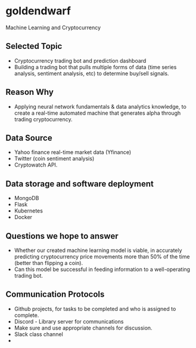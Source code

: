 # goldendwarf
Machine Learning and Cryptocurrency

## Selected Topic 
- Cryptocurrency trading bot and prediction dashboard
 - Building a trading bot that pulls multiple forms of data (time series analysis, sentiment analysis, etc) to determine buy/sell signals. 

## Reason Why 
- Applying neural network fundamentals & data analytics knowledge, to create a real-time automated machine that generates alpha through trading cryptocurrency.

## Data Source 
- Yahoo finance real-time market data (Yfinance)
- Twitter (coin sentiment analysis) 
- Cryptowatch API.

## Data storage and software deployment
- MongoDB
- Flask
- Kubernetes
- Docker

## Questions we hope to answer 
- Whether our created machine learning model is viable, in accurately predicting cryptocurrency price movements more than 50% of the time (better than flipping a coin). 
- Can this model be successful in feeding information to a well-operating trading bot.

## Communication Protocols
-   Github projects, for tasks to be completed and who is assigned to complete.
-   Discord - Library server for communications
 -  Make sure and use appropriate channels for discussion.
-   Slack class channel
-   
